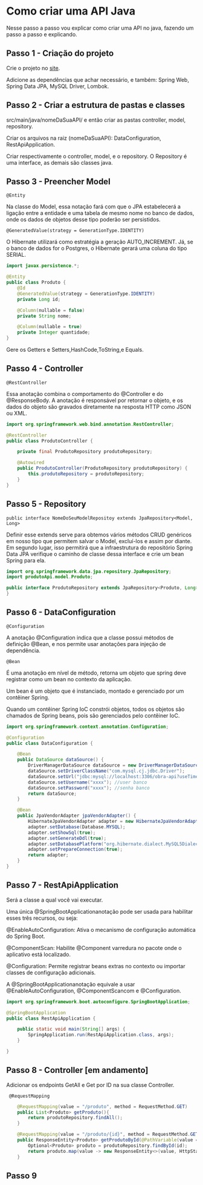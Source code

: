 # Como criar uma API Java

Nesse passo a passo vou explicar como criar uma API no java, fazendo um passo a passo e explicando.

## Passo 1 - Criação do projeto

Crie o projeto no [site](https://start.spring.io/).

Adicione as dependências que achar necessário, e também: Spring Web, Spring Data JPA, MySQL Driver, Lombok.

## Passo 2 - Criar a estrutura de pastas e classes

src/main/java/nomeDaSuaAPI/ e então criar as pastas controller, model, repository.

Criar os arquivos na raiz (nomeDaSuaAPI): DataConfiguration, RestApiApplication.

Criar respectivamente o controller, model, e o repository. O Repository é uma interface, as demais são classes java.

## Passo 3 - Preencher Model
    @Entity
Na classe do Model, essa notação fará com que o JPA estabelecerá a ligação entre a entidade e uma tabela de mesmo nome no banco de dados, onde os dados de objetos desse tipo poderão ser persistidos.

    @GeneratedValue(strategy = GenerationType.IDENTITY)
O Hibernate utilizará como estratégia a geração AUTO_INCREMENT.
Já, se o banco de dados for o Postgres, o Hibernate gerará uma coluna do tipo SERIAL.

```java
import javax.persistence.*;

@Entity
public class Produto {
    @Id
    @GeneratedValue(strategy = GenerationType.IDENTITY)
    private Long id;

    @Column(nullable = false)
    private String nome;

    @Column(nullable = true)
    private Integer quantidade;
}
```
Gere os Getters e Setters,HashCode,ToString,e Equals.
## Passo 4 - Controller

    @RestController

Essa anotação combina o comportamento do @Controller e do @ResponseBody.
A anotação é responsável por retornar o objeto, e os dados do objeto são gravados diretamente na resposta HTTP como JSON ou XML.
```java
import org.springframework.web.bind.annotation.RestController;

@RestController
public class ProdutoController {

    private final ProdutoRepository produtoRepository;

    @Autowired
    public ProdutoController(ProdutoRepository produtoRepository) {
        this.produtoRepository = produtoRepository;
    }
}
```

## Passo 5 - Repository
    public interface NomeDoSeuModelRepositoy extends JpaRepository<Model, Long>
Definir esse extends serve para obtemos vários métodos CRUD genéricos em nosso tipo que permitem salvar o Model, excluí-los e assim por diante. Em segundo lugar, isso permitirá que a infraestrutura do repositório Spring Data JPA verifique o caminho de classe dessa interface e crie um bean Spring para ela.
```java
import org.springframework.data.jpa.repository.JpaRepository;
import produtoApi.model.Produto;

public interface ProdutoRepository extends JpaRepository<Produto, Long> {
}
```

## Passo 6 - DataConfiguration

    @Configuration

A anotação @Configuration  indica que a classe possui métodos de definição @Bean, e nos permite usar anotações para injeção de dependência.

    @Bean
É uma anotação em nível de método,  retorna um objeto que spring deve registrar como um bean no contexto da aplicação.

Um bean é um objeto que é instanciado, montado e gerenciado por um contêiner Spring.

Quando um contêiner Spring IoC constrói objetos, todos os objetos são chamados de Spring beans, pois são gerenciados pelo contêiner IoC.
```java
import org.springframework.context.annotation.Configuration;

@Configuration
public class DataConfiguration {

    @Bean
    public DataSource dataSource() {
        DriverManagerDataSource dataSource = new DriverManagerDataSource();
        dataSource.setDriverClassName("com.mysql.cj.jdbc.Driver");
        dataSource.setUrl("jdbc:mysql://localhost:3306/obra-api?useTimezone=true&serverTimezone=America/Sao_Paulo");
        dataSource.setUsername("xxxx"); //user banco
        dataSource.setPassword("xxxx"); //senha banco
        return dataSource;
    }

    @Bean
    public JpaVendorAdapter jpaVendorAdapter() {
        HibernateJpaVendorAdapter adapter = new HibernateJpaVendorAdapter();
        adapter.setDatabase(Database.MYSQL);
        adapter.setShowSql(true);
        adapter.setGenerateDdl(true);
        adapter.setDatabasePlatform("org.hibernate.dialect.MySQL5Dialect");
        adapter.setPrepareConnection(true);
        return adapter;
    }
}
```

## Passo 7 - RestApiApplication
Será a classe a qual você vai executar.

Uma única @SpringBootApplicationanotação pode ser usada para habilitar esses três recursos, ou seja:

@EnableAutoConfiguration: Ativa o mecanismo de configuração automática do Spring Boot.

@ComponentScan: Habilite @Component varredura no pacote onde o aplicativo está localizado.

@Configuration: Permite registrar beans extras no contexto ou importar classes de configuração adicionais.

A @SpringBootApplicationanotação equivale a usar @EnableAutoConfiguration, @ComponentScancom e @Configuration.

```java
import org.springframework.boot.autoconfigure.SpringBootApplication;

@SpringBootApplication
public class RestApiApplication {

    public static void main(String[] args) {
        SpringApplication.run(RestApiApplication.class, args);
    }

}
```


## Passo 8 - Controller [em andamento]
Adicionar os endpoints GetAll e Get por ID na sua classe Controller.

     @RequestMapping


```java
    @RequestMapping(value = "/produto", method = RequestMethod.GET)
    public List<Produto> getProduto(){
        return produtoRepository.findAll();
    }

    @RequestMapping(value = "/produto/{id}", method = RequestMethod.GET)
    public ResponseEntity<Produto> getProdutoById(@PathVariable(value = "id")long id){
        Optional<Produto> produto = produtoRepository.findById(id);
        return produto.map(value -> new ResponseEntity<>(value, HttpStatus.OK)).orElseGet(() -> new ResponseEntity<>(HttpStatus.NOT_FOUND));
    }
```

## Passo 9







